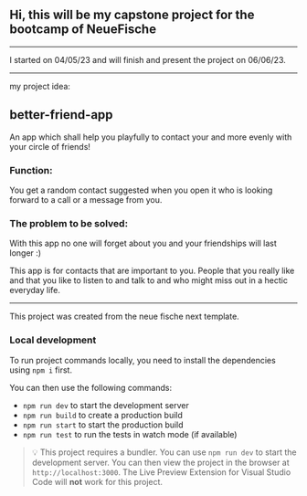 ## Hi, this will be my capstone project for the bootcamp of NeueFische

---

I started on 04/05/23 and will finish and present the project on 06/06/23.

---

my project idea:

## better-friend-app

An app which shall help you playfully to contact your and more evenly with your circle of friends!

### Function:

You get a random contact suggested when you open it who is looking forward to a call or a message from you.

### The problem to be solved:

With this app no one will forget about you and your friendships will last longer :)

This app is for contacts that are important to you. People that you really like and that you like to listen to and talk to and who might miss out in a hectic everyday life.

---

This project was created from the neue fische next template.

### Local development

To run project commands locally, you need to install the dependencies using `npm i` first.

You can then use the following commands:

- `npm run dev` to start the development server
- `npm run build` to create a production build
- `npm run start` to start the production build
- `npm run test` to run the tests in watch mode (if available)

> 💡 This project requires a bundler. You can use `npm run dev` to start the development server. You can then view the project in the browser at `http://localhost:3000`. The Live Preview Extension for Visual Studio Code will **not** work for this project.
